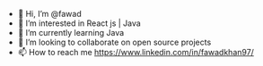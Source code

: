 - 👋 Hi, I’m @fawad
- 👀 I’m interested in React js | Java
- 🌱 I’m currently learning Java
- 💞️ I’m looking to collaborate on open source projects
- 📫 How to reach me https://www.linkedin.com/in/fawadkhan97/

<!---
fawadmalik97/fawadmalik97 is a ✨ special ✨ repository because its `README.md` (this file) appears on your GitHub profile.
You can click the Preview link to take a look at your changes.
--->
